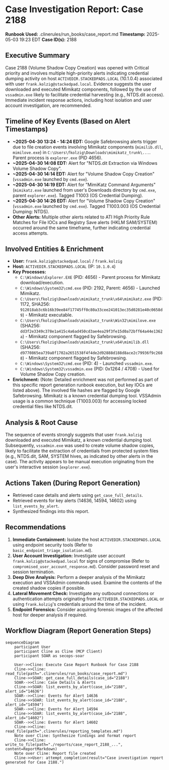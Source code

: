 # Case Investigation Report: Case 2188

**Runbook Used:** .clinerules/run_books/case_report.md
**Timestamp:** 2025-05-03 19:23 EDT
**Case ID(s):** 2188

## Executive Summary

Case 2188 (Volume Shadow Copy Creation) was opened with Critical priority and involves multiple high-priority alerts indicating credential dumping activity on host `ACTIVEDIR.STACKEDPADS.LOCAL` (10.1.0.4) associated with user `frank.kolzig@stackedpad.local`. Evidence suggests the user downloaded and executed Mimikatz components, followed by the use of `vssadmin.exe` likely to facilitate credential harvesting (e.g., NTDS.dit access). Immediate incident response actions, including host isolation and user account investigation, are recommended.

## Timeline of Key Events (Based on Alert Timestamps)

*   **~2025-04-30 13:24 - 14:24 EDT:** Google Safebrowsing alerts trigger due to file creation events involving Mimikatz components (`mimilib.dll`, `mimilove.exe`) in `C:\Users\fkolzig\Downloads\mimikatz_trunk\...`. Parent process is `explorer.exe` (PID 4656).
*   **~2025-04-30 14:08 EDT:** Alert for "NTDS.dit Extraction via Windows Volume Shadow Copy".
*   **~2025-04-30 14:14 EDT:** Alert for "Volume Shadow Copy Creation" (`vssadmin.exe` launched by `cmd.exe`).
*   **~2025-04-30 14:19 EDT:** Alert for "MimiKatz Command Arguments" (`mimikatz.exe` launched from user's Downloads directory by `cmd.exe`, parent `explorer.exe`). Tagged T1003 (OS Credential Dumping).
*   **~2025-04-30 14:26 EDT:** Alert for "Volume Shadow Copy Creation" (`vssadmin.exe` launched by `cmd.exe`). Tagged T1003.003 (OS Credential Dumping: NTDS).
*   **Other Alerts:** Multiple other alerts related to ATI High Priority Rule Matches for File IOCs and Registry Save alerts (HKLM SAM/SYSTEM) occurred around the same timeframe, further indicating credential access attempts.

## Involved Entities & Enrichment

*   **User:** `frank.kolzig@stackedpad.local` / `frank.kolzig`
*   **Host:** `ACTIVEDIR.STACKEDPADS.LOCAL` (IP: `10.1.0.4`)
*   **Key Processes:**
    *   `C:\Windows\Explorer.EXE` (PID: 4656) - Parent process for Mimikatz download/execution.
    *   `C:\Windows\System32\cmd.exe` (PID: 2192, Parent: 4656) - Launched Mimikatz.
    *   `C:\Users\fkolzig\Downloads\mimikatz_trunk\x64\mimikatz.exe` (PID: 1172, SHA256: `912018ab3c6b16b39ee84f17745ff0c80a33cee241013ec35d0281e40c0658d9`) - Mimikatz executable.
    *   `C:\Users\fkolzig\Downloads\mimikatz_trunk\Win32\mimilove.exe` (SHA256: `dd3f2e3349c378e1a415c4a6ad450cd3ae4ea29f3fe15d0a72bff64a44e1362a`) - Mimikatz component flagged by Safebrowsing.
    *   `C:\Users\fkolzig\Downloads\mimikatz_trunk\x64\mimilib.dll` (SHA256: `d9770865ea739a8f1702a2651538f4f4de2d92888d188d8ace2c79936f9c2688`) - Mimikatz component flagged by Safebrowsing.
    *   `C:\Windows\System32\cmd.exe` (PID: 4) - Launched `vssadmin.exe`.
    *   `C:\Windows\System32\vssadmin.exe` (PID: 0x1264 / 4708) - Used for Volume Shadow Copy creation.
*   **Enrichment:** (Note: Detailed enrichment was not performed as part of this specific report generation runbook execution, but key IOCs are listed above). The involved file hashes are flagged by Google Safebrowsing. Mimikatz is a known credential dumping tool. VSSAdmin usage is a common technique (T1003.003) for accessing locked credential files like NTDS.dit.

## Analysis & Root Cause

The sequence of events strongly suggests that user `frank.kolzig` downloaded and executed Mimikatz, a known credential dumping tool. Subsequently, `vssadmin.exe` was used to create volume shadow copies, likely to facilitate the extraction of credentials from protected system files (e.g., NTDS.dit, SAM, SYSTEM hives, as indicated by other alerts in the case). The activity appears to be manual execution originating from the user's interactive session (`explorer.exe`).

## Actions Taken (During Report Generation)

*   Retrieved case details and alerts using `get_case_full_details`.
*   Retrieved events for key alerts (14636, 14594, 14602) using `list_events_by_alert`.
*   Synthesized findings into this report.

## Recommendations

1.  **Immediate Containment:** Isolate the host `ACTIVEDIR.STACKEDPADS.LOCAL` using endpoint security tools (Refer to `basic_endpoint_triage_isolation.md`).
2.  **User Account Investigation:** Investigate user account `frank.kolzig@stackedpad.local` for signs of compromise (Refer to `compromised_user_account_response.md`). Consider password reset and session termination.
3.  **Deep Dive Analysis:** Perform a deeper analysis of the Mimikatz execution and VSSAdmin commands used. Examine the contents of the created shadow copies if possible.
4.  **Lateral Movement Check:** Investigate any outbound connections or authentication attempts originating from `ACTIVEDIR.STACKEDPADS.LOCAL` or using `frank.kolzig`'s credentials around the time of the incident.
5.  **Endpoint Forensics:** Consider acquiring forensic images of the affected host for deeper analysis if required.

## Workflow Diagram (Report Generation Steps)

```mermaid
sequenceDiagram
    participant User
    participant Cline as Cline (MCP Client)
    participant SOAR as secops-soar

    User->>Cline: Execute Case Report Runbook for Case 2188
    Cline->>Cline: read_file(path=".clinerules/run_books/case_report.md")
    Cline->>SOAR: get_case_full_details(case_id="2188")
    SOAR-->>Cline: Case Details & Alerts
    Cline->>SOAR: list_events_by_alert(case_id="2188", alert_id="14636")
    SOAR-->>Cline: Events for Alert 14636
    Cline->>SOAR: list_events_by_alert(case_id="2188", alert_id="14594")
    SOAR-->>Cline: Events for Alert 14594
    Cline->>SOAR: list_events_by_alert(case_id="2188", alert_id="14602")
    SOAR-->>Cline: Events for Alert 14602
    Cline->>Cline: read_file(path=".clinerules/reporting_templates.md")
    Note over Cline: Synthesize findings and format report
    Cline->>Cline: write_to_file(path="./reports/case_report_2188_...", content=ReportMarkdown)
    Note over Cline: Report file created
    Cline->>User: attempt_completion(result="Case investigation report generated for Case 2188.")
